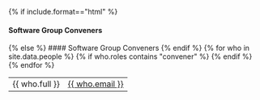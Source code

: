 {% if include.format=="html" %}
<h4>Software Group Conveners</h4>
{% else %}
#### Software Group Conveners
{% endif %}

<table width="100%">
{% for who in site.data.people %}
{% if who.roles contains "convener" %}
<tr>
<td>{{ who.full }}</td>
<td><a href="mailto:{{ who.email }}">{{ who.email }}</a></td>
</tr>
{% endif %}
{% endfor %}
</table>

